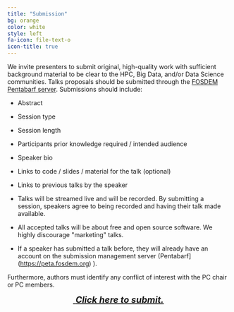 ```yaml
---
title: "Submission"
bg: orange
color: white
style: left
fa-icon: file-text-o
icon-title: true
---
```


We invite presenters to submit original, high-quality work with
sufficient background material to be clear to the HPC, Big Data, and/or Data
Science communities. Talks proposals should be submitted through the [FOSDEM
Pentabarf server](https://penta.fosdem.org). Submissions should include:

- Abstract
- Session type
- Session length
- Participants prior knowledge required / intended audience
- Speaker bio
- Links to code / slides / material for the talk (optional)
- Links to previous talks by the speaker

- Talks will be streamed live and will be recorded. By submitting a session,
  speakers agree to being recorded and having their talk made available.
- All accepted talks will be about free and open source software. We highly
  discourage "marketing" talks.
- If a speaker has submitted a talk before, they will already have an account on
  the submission management server (Pentabarf](https://peta.fosdem.org) ).

Furthermore, authors must identify any conflict of interest with the PC chair or PC members.

<div style="text-align:center;">
  <p>
    <span style="font-size:20px;">
      <a href="https://penta.fosdem.org">
        <i class="fa fa-sign-in">&nbsp;<b>Click here to submit.</b></i>
      </a>
    </span>
  </p>
</div>
